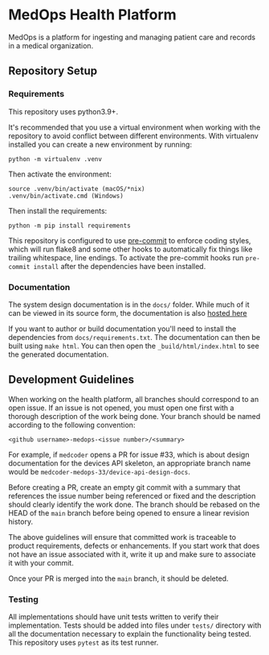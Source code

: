# MedOps Health Platform

MedOps is a platform for ingesting and managing patient care and records in a
medical organization.

## Repository Setup

### Requirements

This repository uses python3.9+.

It's recommended that you use a virtual environment when working with
the repository to avoid conflict between different environments. With
virtualenv installed you can create a new environment by running:

```
python -m virtualenv .venv
```

Then activate the environment:

```
source .venv/bin/activate (macOS/*nix)
.venv/bin/activate.cmd (Windows)
```

Then install the requirements:

```
python -m pip install requirements
```

This repository is configured to use [pre-commit](https://pre-commit.com/) to
enforce coding styles, which will run flake8 and some other hooks to
automatically fix things like trailing whitespace, line endings. To activate the pre-commit hooks run `pre-commit install` after the dependencies have been
installed.

### Documentation

The system design documentation is in the `docs/` folder. While much of
it can be viewed in its source form, the documentation is also
[hosted here](https://ec530-project2.josephrossi.us/)

If you want to author or build documentation you'll need to install the dependencies from `docs/requirements.txt`. The documentation can then
be built using `make html`. You can then open the `_build/html/index.html`
to see the generated documentation.

## Development Guidelines

When working on the health platform, all branches should correspond to an open
issue. If an issue is not opened, you must open one first with a thorough
description of the work being done. Your branch should be named according to the
following convention:

`<github username>-medops-<issue number>/<summary>`

For example, if `medcoder` opens a PR for issue #33, which is about design
documentation for the devices API skeleton, an appropriate branch name would
be `medcoder-medops-33/device-api-design-docs`.

Before creating a PR, create an empty git commit with a summary that references
the issue number being referenced or fixed and the description should clearly
identify the work done. The branch should be rebased on the HEAD of the `main`
branch before being opened to ensure a linear revision history.

The above guidelines will ensure that committed work is traceable to product
requirements, defects or enhancements. If you start work that does not have an
issue associated with it, write it up and make sure to associate it with your commit.

Once your PR is merged into the `main` branch, it should be deleted.

### Testing

All implementations should have unit tests written to verify their
implementation. Tests should be added into files under `tests/` directory with
all the documentation necessary to explain the functionality being tested. This
repository uses `pytest` as its test runner.
